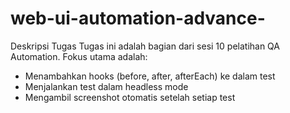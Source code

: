 ﻿# web-ui-automation-advance-

Deskripsi Tugas
Tugas ini adalah bagian dari sesi 10 pelatihan QA Automation. Fokus utama adalah:
- Menambahkan hooks (before, after, afterEach) ke dalam test
- Menjalankan test dalam headless mode
- Mengambil screenshot otomatis setelah setiap test

